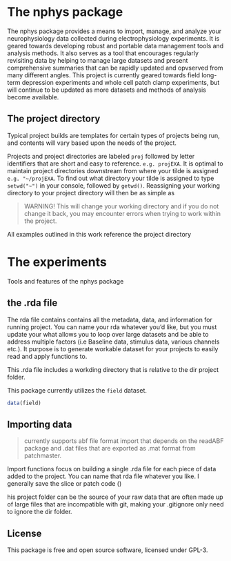 
<!-- README.md is generated from README.Rmd. Please edit that file -->

# The nphys package

The nphys package provides a means to import, manage, and analyze your
neurophysiology data collected during electrophysiology experiments. It
is geared towards developing robust and portable data management tools
and analysis methods. It also serves as a tool that encourages regularly
revisiting data by helping to manage large datasets and present
comprehensive summaries that can be rapidly updated and opvserved from
many different angles. This project is currently geared towards field
long-term depression experiments and whole cell patch clamp experiments,
but will continue to be updated as more datasets and methods of analysis
become available.

## The project directory

Typical project builds are templates for certain types of projects being
run, and contents will vary based upon the needs of the project.

Projects and project directories are labeled `proj` followed by letter
identifiers that are short and easy to reference. `e.g. projEXA`. It is
optimal to maintain project directories downstream from where your tilde
is assigned `e.g. "~/projEXA`. To find out what directory your tilde is
assigned to type `setwd("~")` in your console, followed by `getwd()`.
Reassigning your working directory to your project directory will then
be as simple as

> WARNING\! This will change your working directory and if you do not
> change it back, you may encounter errors when trying to work within
> the project.

All examples outlined in this work reference the project directory

# The experiments

Tools and features of the nphys package

## the .rda file

The rda file contains contains all the metadata, data, and information
for running project. You can name your rda whatever you’d like, but you
must update your what allows you to loop over large datasets and be able
to address multiple factors (i.e Baseline data, stimulus data, various
channels etc.). It purpose is to generate workable dataset for your
projects to easily read and apply functions to.

This .rda file includes a workding directory that is relative to the dir
project folder.

This package currently utilizes the `field` dataset.

``` r
data(field)
```

## Importing data

> currently supports abf file format import that depends on the readABF
> package and .dat files that are exported as .mat format from
> patchmaster.

Import functions focus on building a single .rda file for each piece of
data added to the project. You can name that rda file whatever you like.
I generally save the slice or patch code ()

his project folder can be the source of your raw data that are often
made up of large files that are incompatible with git, making your
.gitignore only need to ignore the dir folder.

<!---
>The dir folder is a symlink crafted to your project directory that points to the source of your raw data files. This can be a local drive or a server. I find this useful because I find it easiest to build the package around the data source, therefore wherever you clone your repo, all scripts or loops can source "~/proj/dir" as long as you keep your project directory in your home folder (generally UNIX: /usr/<username>/home == "~" or Win: C:/Users/<username>/Doccuments == "~")  or simply "dir" when working in your project directory. 

> Patterns allow for pathways for analysis to develop. 
## Long-term depression

Field recordings at the medial perforant path in the DG.


```r

#field$LTD <- nphys::field_LTD(field)

```
--->

## License

This package is free and open source software, licensed under GPL-3.
